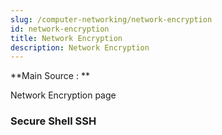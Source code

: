 ```yaml
---
slug: /computer-networking/network-encryption
id: network-encryption
title: Network Encryption
description: Network Encryption
---
```


**Main Source : **

Network Encryption page

### Secure Shell SSH